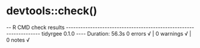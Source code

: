 
# devtools::check()
-- R CMD check results ------------------------------------------------------------------- tidyrgee 0.1.0 ----
Duration: 56.3s
0 errors √ | 0 warnings √ | 0 notes √

